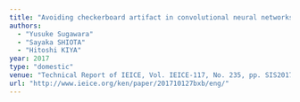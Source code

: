 ```yaml
---
title: "Avoiding checkerboard artifact in convolutional neural networks including upsampling layers"
authors:
  - "Yusuke Sugawara"
  - "Sayaka SHIOTA"
  - "Hitoshi KIYA"
year: 2017
type: "domestic"
venue: "Technical Report of IEICE, Vol. IEICE-117, No. 235, pp. SIS2017-25, 奈良市水門町, 2017-10-12."
url: "http://www.ieice.org/ken/paper/201710127bxb/eng/"
---
```

